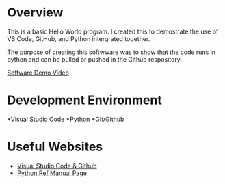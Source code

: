 # Overview

This is a basic Hello World program. I created this to demostrate the use of VS Code, GitHub, and Python intergrated together.

The purpose of creating this softwware was to show that the code runs in python and can be pulled or pushed in the Github respository.

[Software Demo Video](link)

# Development Environment

*Visual Studio Code
*Python
*Git/Github

# Useful Websites

* [Visual Studio Code & Github](https://code.visualstudio.com/docs/?dv=win64user)
* [Python Ref Manual Page](https://docs.python.org/3/)